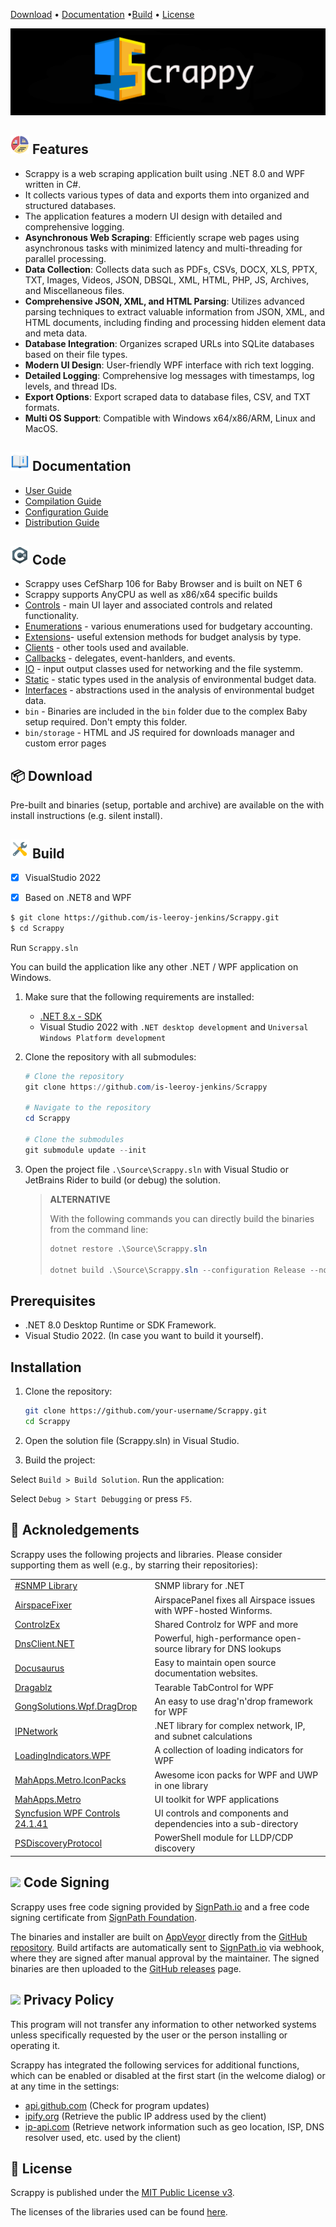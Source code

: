 <div align="left">
  <p>
    <a href="https://github.com/is-leeroy-jenkins/Scrappy/tree/master/Resources/Github/Users.md">Download</a> •  <a href="">Documentation</a> •<a href="https://github.com/is-leeroy-jenkins/Scrappy/tree/master/Resources/Github/Compilation.md">Build</a> • <a href="#-license">License</a>
  </p>
  <p>
    
  </p>
</div>

![](https://github.com/is-leeroy-jenkins/Scrappy/blob/master/Source/Resources/Assets/GitHubImages/ProjectTemplate.png)



## ![](https://github.com/is-leeroy-jenkins/Scrappy/blob/master/Source/Resources/Assets/GitHubImages/features.png) Features

- Scrappy is a web scraping application built using .NET 8.0 and WPF written in C#. 
- It collects various types of data and exports them into organized and structured databases. 
- The application features a modern UI design with detailed and comprehensive logging.
- **Asynchronous Web Scraping**: Efficiently scrape web pages using asynchronous tasks with minimized latency and multi-threading for parallel processing.
- **Data Collection**: Collects data such as PDFs, CSVs, DOCX, XLS, PPTX, TXT, Images, Videos, JSON, DBSQL, XML, HTML, PHP, JS, Archives, and Miscellaneous files.
- **Comprehensive JSON, XML, and HTML Parsing**: Utilizes advanced parsing techniques to extract valuable information from JSON, XML, and HTML documents, including finding and processing hidden element data and meta data.
- **Database Integration**: Organizes scraped URLs into SQLite databases based on their file types.
- **Modern UI Design**: User-friendly WPF interface with rich text logging.
- **Detailed Logging**: Comprehensive log messages with timestamps, log levels, and thread IDs.
- **Export Options**: Export scraped data to database files, CSV, and TXT formats.
- **Multi OS Support**: Compatible with Windows x64/x86/ARM, Linux and MacOS.




## ![](https://github.com/is-leeroy-jenkins/Scrappy/blob/master/Source/Resources/Assets/GitHubImages/documentation.png) Documentation

- [User Guide](/Source/Resources/Github/Users.md)
- [Compilation Guide](/Source/Resources/Github/Compilation.md)
- [Configuration Guide](/Source/Resources/Github/Configuration.md)
- [Distribution Guide](/Source/Resources/Github/Distribution.md)


## ![](https://github.com/is-leeroy-jenkins/Scrappy/blob/master/Source/Resources/Assets/GitHubImages/csharp.png) Code

- Scrappy uses CefSharp 106 for Baby Browser and is built on NET 6
- Scrappy supports AnyCPU as well as x86/x64 specific builds
- [Controls](https://github.com/is-leeroy-jenkins/Scrappy/tree/master/Source/UI/Controls) - main UI layer and associated controls and related functionality.
- [Enumerations](https://github.com/is-leeroy-jenkins/Scrappy/tree/master/Source/Enumerations) - various enumerations used for budgetary accounting.
- [Extensions](https://github.com/is-leeroy-jenkins/Scrappy/tree/master/Source/Extensions)- useful extension methods for budget analysis by type.
- [Clients](https://github.com/is-leeroy-jenkins/Scrappy/tree/master/Source/Data/Clients) - other tools used and available.
- [Callbacks](https://github.com/is-leeroy-jenkins/Scrappy/tree/master/Source/Callbacks) - delegates, event-hanlders, and events.
- [IO](https://github.com/is-leeroy-jenkins/Scrappy/tree/master/Source/IO) - input output classes used for networking and the file systemm.
- [Static](https://github.com/is-leeroy-jenkins/Scrappy/tree/master/Source/Static) - static types used in the analysis of environmental budget data.
- [Interfaces](https://github.com/is-leeroy-jenkins/Scrappy/tree/master/Source/UI) - abstractions used in the analysis of environmental budget data.
- `bin` - Binaries are included in the `bin` folder due to the complex Baby setup required. Don't empty this folder.
- `bin/storage` - HTML and JS required for downloads manager and custom error pages


## 📦 Download

Pre-built and binaries (setup, portable and archive) are available on the with install instructions (e.g. silent install). 




## ![](https://github.com/is-leeroy-jenkins/Scrappy/blob/master/Source/Resources/Assets/GitHubImages/tools.png) Build

- [x] VisualStudio 2022
- [x] Based on .NET8 and WPF


```bash
$ git clone https://github.com/is-leeroy-jenkins/Scrappy.git
$ cd Scrappy
```
Run `Scrappy.sln`


You can build the application like any other .NET / WPF application on Windows.

1. Make sure that the following requirements are installed:

   - [.NET 8.x - SDK](https://dotnet.microsoft.com/download/dotnet/8.0)
   - Visual Studio 2022 with `.NET desktop development` and `Universal Windows Platform development`

2. Clone the repository with all submodules:

   ```PowerShell
   # Clone the repository
   git clone https://github.com/is-leeroy-jenkins/Scrappy

   # Navigate to the repository
   cd Scrappy

   # Clone the submodules
   git submodule update --init
   ```

3. Open the project file `.\Source\Scrappy.sln` with Visual Studio or JetBrains Rider to build (or debug)
   the solution.

   > **ALTERNATIVE**
   >
   > With the following commands you can directly build the binaries from the command line:
   >
   > ```PowerShell
   > dotnet restore .\Source\Scrappy.sln
   >
   > dotnet build .\Source\Scrappy.sln --configuration Release --no-restore
   > ```


## Prerequisites

- .NET 8.0 Desktop Runtime or SDK Framework.
- Visual Studio 2022. (In case you want to build it yourself).

## Installation

1. Clone the repository:
   ```sh
   git clone https://github.com/your-username/Scrappy.git
   cd Scrappy
   ```
2. Open the solution file (Scrappy.sln) in Visual Studio.

3. Build the project:

Select `Build > Build Solution`.
Run the application:

Select `Debug > Start Debugging` or press `F5`.


## 🙏 Acknoledgements

Scrappy uses the following projects and libraries. Please consider supporting them as well (e.g., by starring their repositories):

|                                                                               |                                                                        |
| ----------------------------------------------------------------------------- | ---------------------------------------------------------------------- |
| [#SNMP Library](https://github.com/lextudio/sharpsnmplib)                     | SNMP library for .NET                                                  |
| [AirspaceFixer](https://github.com/chris84948/AirspaceFixer)                  | AirspacePanel fixes all Airspace issues with WPF-hosted Winforms.      |
| [ControlzEx](https://github.com/ControlzEx/ControlzEx)                        | Shared Controlz for WPF and more                                       |
| [DnsClient.NET](https://github.com/MichaCo/DnsClient.NET)                     | Powerful, high-performance open-source library for DNS lookups         |
| [Docusaurus](https://docusaurus.io/)                                          | Easy to maintain open source documentation websites.                   |
| [Dragablz](https://dragablz.net/)                                             | Tearable TabControl for WPF                                            |
| [GongSolutions.Wpf.DragDrop](https://github.com/punker76/gong-wpf-dragdrop)   | An easy to use drag'n'drop framework for WPF                           |
| [IPNetwork](https://github.com/lduchosal/ipnetwork)                           | .NET library for complex network, IP, and subnet calculations          |
| [LoadingIndicators.WPF](https://github.com/zeluisping/LoadingIndicators.WPF)  | A collection of loading indicators for WPF                             |
| [MahApps.Metro.IconPacks](https://github.com/MahApps/MahApps.Metro.IconPacks) | Awesome icon packs for WPF and UWP in one library                      |
| [MahApps.Metro](https://mahapps.com/)                                         | UI toolkit for WPF applications                                        |
| [Syncfusion WPF Controls 24.1.41](https://github.com/nulastudio/NetBeauty2)   | UI controls and components and dependencies into a sub-directory       |
| [PSDiscoveryProtocol](https://github.com/lahell/PSDiscoveryProtocol)          | PowerShell module for LLDP/CDP discovery                               |

## ![](https://github.com/is-leeroy-jenkins/Scrappy/blob/master/Source/Resources/GitHubImages/signature.png)  Code Signing 

Scrappy uses free code signing provided by [SignPath.io](https://signpath.io/) and a free code signing certificate
from [SignPath Foundation](https://signpath.org/).

The binaries and installer are built on [AppVeyor](https://ci.appveyor.com/project/is-leeroy-jenkins/networkmanager) directly from the [GitHub repository](https://github.com/is-leeroy-jenkins/Scrappy/blob/main/appveyor.yml).
Build artifacts are automatically sent to [SignPath.io](https://signpath.io/) via webhook, where they are signed after manual approval by the maintainer.
The signed binaries are then uploaded to the [GitHub releases](https://github.com/is-leeroy-jenkins/Scrappy/releases) page.


## ![](https://github.com/is-leeroy-jenkins/Scrappy/blob/master/Source/Resources/GitHubImages/training.png) Privacy Policy

This program will not transfer any information to other networked systems unless specifically requested by the user or the person installing or operating it.

Scrappy has integrated the following services for additional functions, which can be enabled or disabled at the first start (in the welcome dialog) or at any time in the settings:

- [api.github.com](https://docs.github.com/en/site-policy/privacy-policies/github-general-privacy-statement) (Check for program updates)
- [ipify.org](https://www.ipify.org/) (Retrieve the public IP address used by the client)
- [ip-api.com](https://ip-api.com/docs/legal) (Retrieve network information such as geo location, ISP, DNS resolver used, etc. used by the client)

## 📝 License

Scrappy is published under the [MIT Public License v3](https://github.com/is-leeroy-jenkins/Scrappy/blob/main/LICENSE).

The licenses of the libraries used can be found [here](https://github.com/is-leeroy-jenkins/Scrappy/tree/main/Source/Scrappy.Documentation/Licenses).



